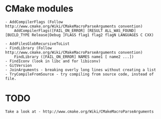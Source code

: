
CMake modules
============

    - AddCompilerFlags (Follow http://www.cmake.org/Wiki/CMakeMacroParseArguments convention)
        AddCompilerFlags([FAIL_ON_ERROR] [RESULT ALL_WAS_FOUND] [BUILD_TYPE Release|Debug ]FLAGS flag1 flag2 flagN LANGUAGES C CXX)

    - AddFilesGlobRecursiveToList
    - FindLibrary (Follow http://www.cmake.org/Wiki/CMakeMacroParseArguments convention)
        FindLibrary ([FAIL_ON_ERROR] NAMES name1 [ name2 ...])
    - FindIconv (look in libc and for libiconv)
    - GitVersion
    - JoinArguments - breaking overly long lines without creating a list
    - TryCompileFromSource - try compiling from source code, instead of file.

TODO
====
    Take a look at - http://www.cmake.org/Wiki/CMakeMacroParseArguments

